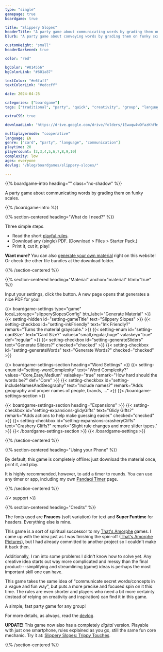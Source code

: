 ```yaml
---
type: "single"
gamepage: true
boardgame: true

title: "Slippery Slopes"
headerTitle: "A party game about communicating words by grading them on funky scales."
blurb: "A party game about conveying words by grading them on funky scales. How do you communicate PIZZA when you only have hot-cold, heavy-light and dry-wet?"

customHeight: "small"
headerDarkened: true

color: "red"

bgColor: "#014556"
bgColorLink: "#601a87"

textColor: "#e6faff"
textColorLink: "#edccff"

date: 2024-04-25

categories: ["boardgame"]
tags: ["traditional", "party", "quick", "creativity", "group", "language"]

extraCSS: true

downloadLink: "https://drive.google.com/drive/folders/1Ewuqw4wDfazKhfhsoZx-QLfkhGGiiJqM"

multiplayermode: "cooperative"
language: EN
genre: ["card", "party", "language", "communication"]
playtime: 20
playercount: [2,3,4,5,6,7,8,9,10]
complexity: low
ages: everyone
devlog: "/blog/boardgames/slippery-slopes/"

---
```


{{% boardgame-intro heading="" class="no-shadow" %}}

A party game about communicating words by grading them on funky scales.

{{% /boardgame-intro %}}

{{% section-centered heading="What do I need?" %}}

Three simple steps.
* Read the short [playful rules](rules).
* Download any (single) PDF. (Download > Files > Starter Pack.)
* Print it, cut it, play!

**Want more?** You can also [generate your own material](#material) right on this website! Or check the other file bundles at the download folder.

{{% /section-centered %}}

{{% section-centered heading="Material" anchor="material" html="true" %}}

<p>Input your settings, click the button. A new page opens that generates a nice PDF for you!</p>

{{< boardgame-settings type="game" local_storage="slipperySlopesConfig" btn_label="Generate Material" >}}
	{{< setting-hidden id="setting-gameTitle" text="Slippery Slopes" >}}
  {{< setting-checkbox id="setting-inkFriendly" text="Ink Friendly?" remark="Turns the material grayscale." >}}
  {{< setting-enum id="setting-cardSize" text="Card Size?" values="small,regular,huge" valaskey="true" def="regular" >}}
  {{< setting-checkbox id="setting-generateSliders" text="Generate Sliders?" checked="checked" >}}
  {{< setting-checkbox id="setting-generateWords" text="Generate Words?" checked="checked" >}}

  {{< boardgame-settings-section heading="Word Settings" >}}
{{< setting-enum id="setting-wordComplexity" text="Word Complexity?" values="Core,Easy,Medium" valaskey="true" remark="How hard should the words be?" def="Core" >}}
{{< setting-checkbox id="setting-includeNamesAndGeography" text="Include names?" remark="Adds geography and proper names of people, brands, ..." >}}
  {{< /boardgame-settings-section >}}

  {{< boardgame-settings-section heading="Expansions" >}}
{{< setting-checkbox id="setting-expansions-glidyGifts" text="Glidy Gifts?" remark="Adds actions to help make guessing easier." checked="checked" >}}
{{< setting-checkbox id="setting-expansions-crasheryCliffs" text="Crashery Cliffs?" remark="Slight rule changes and more slider types." >}}
  {{< /boardgame-settings-section >}}
{{< /boardgame-settings >}}

{{% /section-centered %}}

{{% section-centered heading="Using your Phone" %}}

By default, this game is completely offline: just download the material once, print it, and play.

It is highly recommended, however, to add a timer to rounds. You can use any timer or app, including my own [Pandaqi Timer](https://pandaqi.com/tools/timer) page.

{{% /section-centered %}}

{{< support >}}

{{% section-centered heading="Credits" %}}

The fonts used are **Frauces** (soft variation) for text and **Super Funtime** for headers. Everything else is mine.

This game is a sort of spiritual successor to my [That's Amorphe](https://pandaqi.com/thats-amorphe) games. I came up with the idea just as I was finishing the spin-off ([That's Amorphe Pictures](https://pandaqi.com/thats-amorphe-pictures)), but I had already committed to another project so I couldn't make it back then. 

Additionally, I ran into some problems I didn't know how to solve yet. Any creative idea starts out way more complicated and messy than the final product---simplifying and streamlining (game) ideas is perhaps the most important skill one can have.

This game takes the same idea of "communicate secret words/concepts in a vague and fun way", but puts a more precise and focused spin on it this time. The rules are even shorter and players who need a bit more certainty (instead of relying on creativity and inspiration) can find it in this game.

A simple, fast party game for any group!

For more details, as always, read the [devlog](/blog/boardgames/slippery-slopes).

**UPDATE!** This game now also has a completely _digital_ version. Playable with just one smartphone, rules explained as you go, still the same fun core mechanic. Try it at: [Slippery Slopes: Trippy Touches](https://pandaqi.com/slippery-slopes-trippy-touches/).

{{% /section-centered %}}